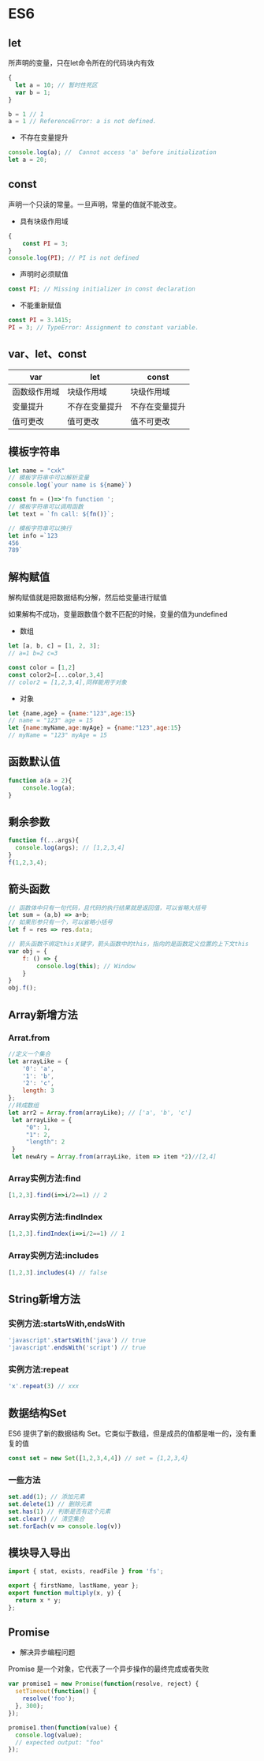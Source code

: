# ES6

## let

所声明的变量，只在let命令所在的代码块内有效

```javascript
{
  let a = 10; // 暂时性死区
  var b = 1;
}

b = 1 // 1
a = 1 // ReferenceError: a is not defined.
```

- 不存在变量提升

```javascript
console.log(a); //  Cannot access 'a' before initialization
let a = 20;
```

## const

声明一个只读的常量。一旦声明，常量的值就不能改变。

- 具有块级作用域

```javascript
{
    const PI = 3;
}
console.log(PI); // PI is not defined
```

- 声明时必须赋值

```javascript
const PI; // Missing initializer in const declaration
```

- 不能重新赋值

```javascript
const PI = 3.1415;
PI = 3; // TypeError: Assignment to constant variable.
```

## var、let、const

var    | let     | const
------ | ------- | -------
函数级作用域 | 块级作用域   | 块级作用域
变量提升   | 不存在变量提升 | 不存在变量提升
值可更改   | 值可更改    | 值不可更改

## 模板字符串

```javascript
let name = "cxk"
// 模板字符串中可以解析变量
console.log(`your name is ${name}`)
```

```js
const fn = ()=>'fn function ';
// 模板字符串可以调用函数
let text = `fn call: ${fn()}`;
```

```javascript
// 模板字符串可以换行
let info =`123
456
789`
```

## 解构赋值

解构赋值就是把数据结构分解，然后给变量进行赋值

如果解构不成功，变量跟数值个数不匹配的时候，变量的值为undefined

- 数组

```javascript
let [a, b, c] = [1, 2, 3];
// a=1 b=2 c=3
```

```javascript
const color = [1,2]
const color2=[...color,3,4]
// color2 = [1,2,3,4],同样能用于对象
```

- 对象

```javascript
let {name,age} = {name:"123",age:15}
// name = "123" age = 15
let {name:myName,age:myAge} = {name:"123",age:15}
// myName = "123" myAge = 15
```

## 函数默认值

```javascript
function a(a = 2){
    console.log(a);
}
```

## 剩余参数

```js
function f(...args){
  console.log(args); // [1,2,3,4]
}
f(1,2,3,4);
```

## 箭头函数

```javascript
// 函数体中只有一句代码，且代码的执行结果就是返回值，可以省略大括号
let sum = (a,b) => a+b;
// 如果形参只有一个，可以省略小括号
let f = res => res.data;
```

```js
// 箭头函数不绑定this关键字，箭头函数中的this，指向的是函数定义位置的上下文this
var obj = {
    f: () => {
        console.log(this); // Window
    }
}
obj.f();
```

## Array新增方法

### Arrat.from

```js
//定义一个集合
let arrayLike = {
    '0': 'a',
    '1': 'b',
    '2': 'c',
    length: 3
}; 
//转成数组
let arr2 = Array.from(arrayLike); // ['a', 'b', 'c']
 let arrayLike = { 
     "0": 1,
     "1": 2,
     "length": 2
 }
 let newAry = Array.from(arrayLike, item => item *2)//[2,4]
```

### Array实例方法:find

```js
[1,2,3].find(i=>i/2==1) // 2
```

### Array实例方法:findIndex

```js
[1,2,3].findIndex(i=>i/2==1) // 1
```

### Array实例方法:includes

```js
[1,2,3].includes(4) // false
```

## String新增方法

### 实例方法:startsWith,endsWith

```js
'javascript'.startsWith('java') // true
'javascript'.endsWith('script') // true
```

### 实例方法:repeat

```js
'x'.repeat(3) // xxx
```

## 数据结构Set

ES6 提供了新的数据结构  Set。它类似于数组，但是成员的值都是唯一的，没有重复的值

```js
const set = new Set([1,2,3,4,4]) // set = {1,2,3,4}
```

### 一些方法

```js
set.add(1); // 添加元素
set.delete(1) // 删除元素
set.has(1) // 判断是否有这个元素
set.clear() // 清空集合
set.forEach(v => console.log(v))
```

## 模块导入导出

```javascript
import { stat, exists, readFile } from 'fs';
```

```javascript
export { firstName, lastName, year };
export function multiply(x, y) {
  return x * y;
};
```

## Promise

- 解决异步编程问题

Promise 是一个对象，它代表了一个异步操作的最终完成或者失败

```javascript
var promise1 = new Promise(function(resolve, reject) {
  setTimeout(function() {
    resolve('foo');
  }, 300);
});

promise1.then(function(value) {
  console.log(value);
  // expected output: "foo"
});
```
